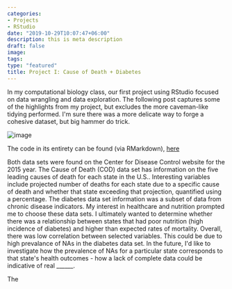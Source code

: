 ```yaml
---
categories:
- Projects
- RStudio
date: "2019-10-29T10:07:47+06:00"
description: this is meta description
draft: false
image: 
tags:
type: "featured"
title: Project I: Cause of Death + Diabetes
---
```



In my computational biology class, our first project using RStudio focused on data wrangling and data exploration. The following post captures some of the highlights from my project, but excludes the more caveman-like tidying performed. I'm sure there was a more delicate way to forge a cohesive dataset, but big hammer do trick.

![image](/images/caveman.png)

The code in its entirety can be found (via RMarkdown), [here](/Project1)

Both data sets were found on the Center for Disease Control website for the 2015 year. The Cause of Death (COD) data set has information on the five leading causes of death for each state in the U.S.. Interesting variables include projected number of deaths for each state due to a specific cause of death and whether that state exceeding that projection, quantified using a percentage. The diabetes data set information was a subset of data from chronic disease indicators. My interest in healthcare and nutrition prompted me to choose these data sets. I ultimately wanted to determine whether there was a relationship between states that had poor nutrition (high incidence of diabetes) and higher than expected rates of mortality. Overall, there was low correlation between selected variables. This could be due to high prevalance of NAs in the diabetes data set. In the future, I'd like to investigate how the prevalence of NAs for a particular state corresponds to that state's health outcomes - how a lack of complete data could be indicative of real ______. 


The 

